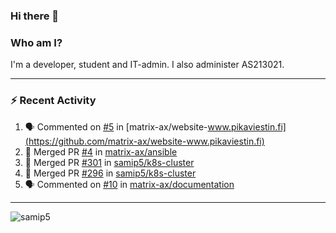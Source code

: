 ### Hi there 👋

### Who am I?
I'm a developer, student and IT-admin. I also administer AS213021.

---
### :zap: Recent Activity
<!--START_SECTION:activity-->
1. 🗣 Commented on [#5](https://github.com/matrix-ax/website-www.pikaviestin.fi/issues/5) in [matrix-ax/website-www.pikaviestin.fi](https://github.com/matrix-ax/website-www.pikaviestin.fi)
2. 🎉 Merged PR [#4](https://github.com/matrix-ax/ansible/pull/4) in [matrix-ax/ansible](https://github.com/matrix-ax/ansible)
3. 🎉 Merged PR [#301](https://github.com/samip5/k8s-cluster/pull/301) in [samip5/k8s-cluster](https://github.com/samip5/k8s-cluster)
4. 🎉 Merged PR [#296](https://github.com/samip5/k8s-cluster/pull/296) in [samip5/k8s-cluster](https://github.com/samip5/k8s-cluster)
5. 🗣 Commented on [#10](https://github.com/matrix-ax/documentation/issues/10) in [matrix-ax/documentation](https://github.com/matrix-ax/documentation)
<!--END_SECTION:activity-->
---

<img align="center" src="https://github-readme-stats.vercel.app/api?username=samip5&show_icons=true" alt="samip5" />
